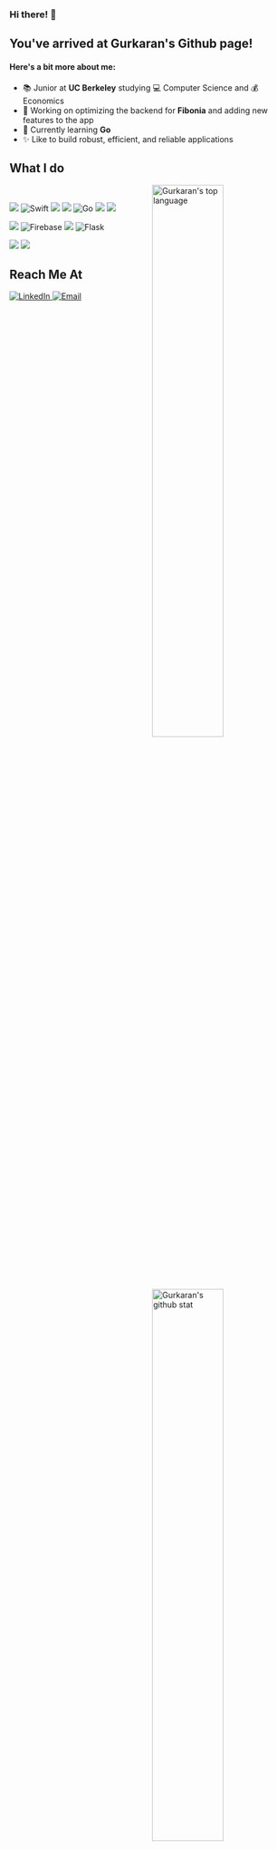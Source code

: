 ### Hi there! 👋
## You've arrived at Gurkaran's Github page!
#### Here's a bit more about me:

- 📚 Junior at **UC Berkeley** studying 💻 Computer Science and 💰 Economics
- 🔭 Working on optimizing the backend for **Fibonia** and adding new features to the app
- 🌱 Currently learning **Go**
- ✨ Like to build robust, efficient, and reliable applications

## What I do
<img align="right" alt="Gurkaran's top language" width="50%" src="https://github-readme-stats.vercel.app/api/top-langs/?username=Gurk91&layout=compact&show_icons=true">
<br>
<img align="right" alt="Gurkaran's github stat" width="50%" src="https://github-readme-stats.vercel.app/api?username=Gurk91&show_icons=true&count_private=true">
<p>
  <img src="https://img.shields.io/badge/python%20-%2314354C.svg?&style=for-the-badge&logo=python&logoColor=white"/>
  <img alt="Swift" src="https://img.shields.io/badge/swift-%23FA7343.svg?&style=for-the-badge&logo=swift&logoColor=white"/>
  <img src="https://img.shields.io/badge/c%20-%2300599C.svg?&style=for-the-badge&logo=c&logoColor=white"/>
  <img src="https://img.shields.io/badge/java-%23ED8B00.svg?&style=for-the-badge&logo=java&logoColor=white"/>
  <img alt="Go" src="https://img.shields.io/badge/go-%2300ADD8.svg?&style=for-the-badge&logo=go&logoColor=white"/>
  <img src="https://img.shields.io/badge/html5%20-%23E34F26.svg?&style=for-the-badge&logo=html5&logoColor=white"/>
  <img src="https://img.shields.io/badge/css3%20-%231572B6.svg?&style=for-the-badge&logo=css3&logoColor=white"/>
</p>
<p>
  <img src="https://img.shields.io/badge/heroku%20-%23430098.svg?&style=for-the-badge&logo=heroku&logoColor=white"/>
  <img alt="Firebase" src="https://img.shields.io/badge/firebase%20-%23039BE5.svg?&style=for-the-badge&logo=firebase"/>
  <img src="https://img.shields.io/badge/github%20-%23121011.svg?&style=for-the-badge&logo=github&logoColor=white"/>
  <img alt="Flask" src="https://img.shields.io/badge/flask%20-%23000.svg?&style=for-the-badge&logo=flask&logoColor=white"/>
</p>
<p>
  <img src="https://img.shields.io/badge/adobe%20photoshop%20-%2331A8FF.svg?&style=for-the-badge&logo=adobe%20photoshop&logoColor=white"/>
  <img src="https://img.shields.io/badge/figma%20-%23F24E1E.svg?&style=for-the-badge&logo=figma&logoColor=white"/>
</p>

## Reach Me At
<p>
  <a href="https://www.linkedin.com/in/gurkaran-singh-goindi/" target="_blank">
  <img alt="LinkedIn" src="https://img.shields.io/badge/linkedin-%230077B5.svg?&style=for-the-badge&logo=linkedin&logoColor=white" />
  </a>
  <a href="mailto:gurkarn.goindi@berkeley.edu">
  <img alt="Email" src="https://img.shields.io/badge/Email-D14836?&style=for-the-badge&logo=Gmail&logoColor=white" />
  </a>
</p>

